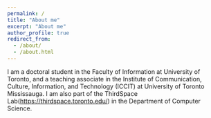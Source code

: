 ```yaml
---
permalink: /
title: "About me"
excerpt: "About me"
author_profile: true
redirect_from: 
  - /about/
  - /about.html
---
```


I am a doctoral student in the Faculty of Information at University of Toronto, and a teaching associate in the Institute of Communication, Culture, Information, and Technology (ICCIT) at University of Toronto Mississauga. I am also part of the ThirdSpace Lab(https://thirdspace.toronto.edu/) in the Department of Computer Science.


